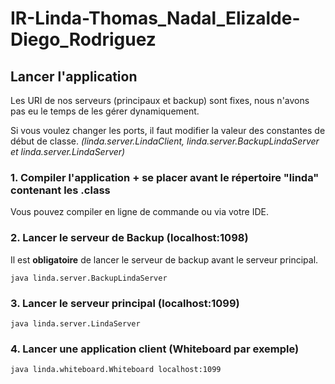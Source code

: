 # IR-Linda-Thomas_Nadal_Elizalde-Diego_Rodriguez

## Lancer l'application

Les URI de nos serveurs (principaux et backup) sont fixes, nous n'avons pas eu le temps de les gérer dynamiquement.

Si vous voulez changer les ports, il faut modifier la valeur des constantes de début de classe.
_(linda.server.LindaClient, linda.server.BackupLindaServer et linda.server.LindaServer)_

### 1. Compiler l'application + se placer avant le répertoire "linda" contenant les .class
Vous pouvez compiler en ligne de commande ou via votre IDE.

### 2. Lancer le serveur de Backup (localhost:1098)
Il est **obligatoire** de lancer le serveur de backup avant le serveur principal.

    java linda.server.BackupLindaServer

### 3. Lancer le serveur principal (localhost:1099)
    java linda.server.LindaServer

### 4. Lancer une application client (Whiteboard par exemple)
    java linda.whiteboard.Whiteboard localhost:1099
